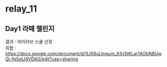 # relay_11

## Day1 라떼 챌린지
결과 : 아이러브 스쿨 선정  
취합 : https://docs.google.com/document/d/1LlX8uLtngum_A1ri3WLar1AObNBUwQi-fqSgIJ4VDA0/edit?usp=sharing
